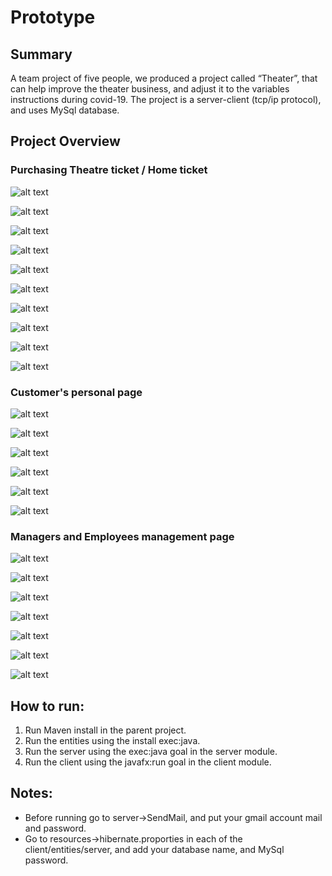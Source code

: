 # Prototype
## Summary
A team project of five people, we produced a project called “Theater”, that can help 
improve the theater business, and adjust it to the variables instructions during covid-19.
The project is a server-client (tcp/ip protocol), and uses MySql database.

## Project Overview
### Purchasing Theatre ticket / Home ticket

![alt text](https://github.com/rogeazzam/Prototype/blob/master/images/1.png)

![alt text](https://github.com/rogeazzam/Prototype/blob/master/images/2.png)

![alt text](https://github.com/rogeazzam/Prototype/blob/master/images/3.png)

![alt text](https://github.com/rogeazzam/Prototype/blob/master/images/4.png)

![alt text](https://github.com/rogeazzam/Prototype/blob/master/images/5.png)

![alt text](https://github.com/rogeazzam/Prototype/blob/master/images/6.png)

![alt text](https://github.com/rogeazzam/Prototype/blob/master/images/7.png)

![alt text](https://github.com/rogeazzam/Prototype/blob/master/images/8.png)

![alt text](https://github.com/rogeazzam/Prototype/blob/master/images/9.png)

![alt text](https://github.com/rogeazzam/Prototype/blob/master/images/10.png)


### Customer's personal page

![alt text](https://github.com/rogeazzam/Prototype/blob/master/images/11.png)

![alt text](https://github.com/rogeazzam/Prototype/blob/master/images/12.png)

![alt text](https://github.com/rogeazzam/Prototype/blob/master/images/13.png)

![alt text](https://github.com/rogeazzam/Prototype/blob/master/images/14.png)

![alt text](https://github.com/rogeazzam/Prototype/blob/master/images/15.png)

![alt text](https://github.com/rogeazzam/Prototype/blob/master/images/16.png)


### Managers and Employees management page

![alt text](https://github.com/rogeazzam/Prototype/blob/master/images/17.png)

![alt text](https://github.com/rogeazzam/Prototype/blob/master/images/18.png)

![alt text](https://github.com/rogeazzam/Prototype/blob/master/images/19.png)

![alt text](https://github.com/rogeazzam/Prototype/blob/master/images/20.png)

![alt text](https://github.com/rogeazzam/Prototype/blob/master/images/21.png)

![alt text](https://github.com/rogeazzam/Prototype/blob/master/images/22.png)

![alt text](https://github.com/rogeazzam/Prototype/blob/master/images/23.png)


## How to run:
1. Run Maven install in the parent project.
2. Run the entities using the install exec:java.
3. Run the server using the exec:java goal in the server module.
4. Run the client using the javafx:run goal in the client module.

## Notes:
- Before running go to server->SendMail, and put your gmail account mail and password.
- Go to resources->hibernate.proporties in each of the client/entities/server, and add your database name, and MySql password.
